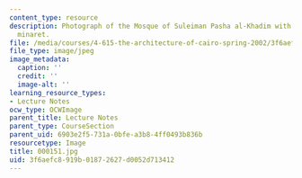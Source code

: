 ```yaml
---
content_type: resource
description: Photograph of the Mosque of Suleiman Pasha al-Khadim with its distinctive
  minaret.
file: /media/courses/4-615-the-architecture-of-cairo-spring-2002/3f6aefc8919b01872627d0052d713412_000151.jpg
file_type: image/jpeg
image_metadata:
  caption: ''
  credit: ''
  image-alt: ''
learning_resource_types:
- Lecture Notes
ocw_type: OCWImage
parent_title: Lecture Notes
parent_type: CourseSection
parent_uid: 6903e2f5-731a-0bfe-a3b8-4ff0493b836b
resourcetype: Image
title: 000151.jpg
uid: 3f6aefc8-919b-0187-2627-d0052d713412
---
```

